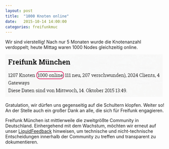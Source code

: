```yaml
---
layout: post
title:  "1000 Knoten online"
date:   2015-10-14 14:00:00
categories: freifunkmuc
---
```


Wir sind vierstellig! Nach nur 5 Monaten wurde die Knotenanzahl verdoppelt; heute Mittag waren 1000 Nodes gleichzeitig online.

![1000 Knoten](/assets/posts/2015-10-14-1000-knoten.png)

Gratulation, wir dürfen uns gegenseitig auf die Schultern klopfen. Weiter so! An der Stelle auch ein großer Dank an alle, die sich für Freifunk engagieren.

Freifunk München ist mittlerweile die zweitgrößte Community in Deutschland. Einhergehend mit dem Wachstum, möchten wir erneut auf unser [LiquidFeedback][lqfb] hinweisen, um technische und nicht-technische Entscheidungen innerhalb der Community zu treffen und transparent zu dokumentieren.

[lqfb]: https://ffmuc.net/wiki/p/Liquid-Feedback

